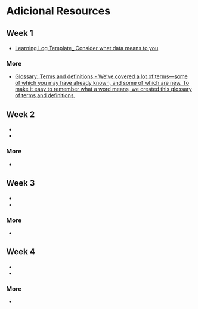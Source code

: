 # Adicional Resources

## Week 1

####

- [Learning Log Template_ Consider what data means to you](https://docs.google.com/document/d/1cOnIGQo-Yymu8Bz7-bvSIiKh1779D0iFl_UAi0LAOSU/template/preview?resourcekey=0-jOCAk1D_j99vHbbk97D_-g)

### More

- [Glossary: Terms and definitions - We’ve covered a lot of terms—some of which you may have already known, and some of which are new. To make it easy to remember what a word means, we created this glossary of terms and definitions.](https://docs.google.com/document/d/1QX_1-xlHe4Vd2Ods-a2p21XeY5ODBo2KP-L_eOlI-A4/template/preview?resourcekey=0-dSnwNjRO8Ycn5OHib4C3Dw)

## Week 2

####

- []()
-
### More

- []()

## Week 3

####

- []()
-
### More

- []()

## Week 4

####

- []()
-
### More

- []()
